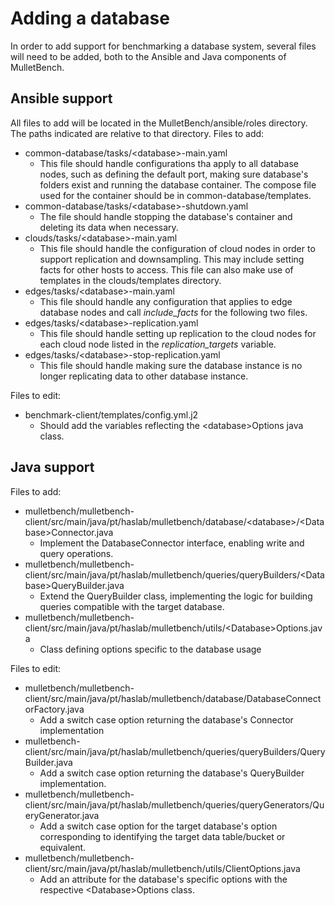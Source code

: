 # Adding a database

In order to add support for benchmarking a database system, several files will need to be added, both to the Ansible and Java components of MulletBench.

## Ansible support

All files to add will be located in the MulletBench/ansible/roles directory. The paths indicated are relative to that directory. 
Files to add:

- common-database/tasks/\<database>-main.yaml
  - This file should handle configurations tha apply to all database nodes, such as defining the default port, making sure database's folders exist and running the database container. The compose file used for the container should be in common-database/templates.
- common-database/tasks/\<database>-shutdown.yaml
  - The file should handle stopping the database's container and deleting its data when necessary.
- clouds/tasks/\<database>-main.yaml
  - This file should handle the configuration of cloud nodes in order to support replication and downsampling. This may include setting facts for other hosts to access. This file can also make use of templates in the clouds/templates directory.
- edges/tasks/\<database>-main.yaml
  - This file should handle any configuration that applies to edge database nodes and call *include_facts* for the following two files.
- edges/tasks/\<database>-replication.yaml
  - This file should handle setting up replication to the cloud nodes for each cloud node listed in the *replication_targets* variable.
- edges/tasks/\<database>-stop-replication.yaml
  - This file should handle making sure the database instance is no longer replicating data to other database instance.

Files to edit:

- benchmark-client/templates/config.yml.j2
  - Should add the variables reflecting the \<database>Options java class.

## Java support

Files to add:
- mulletbench/mulletbench-client/src/main/java/pt/haslab/mulletbench/database/\<database>/\<Database>Connector.java
  - Implement the DatabaseConnector interface, enabling write and query operations.
- mulletbench/mulletbench-client/src/main/java/pt/haslab/mulletbench/queries/queryBuilders/\<Database>QueryBuilder.java
  - Extend the QueryBuilder class, implementing the logic for building queries compatible with the target database.
- mulletbench/mulletbench-client/src/main/java/pt/haslab/mulletbench/utils/\<Database>Options.java
  - Class defining options specific to the database usage

Files to edit:

- mulletbench/mulletbench-client/src/main/java/pt/haslab/mulletbench/database/DatabaseConnectorFactory.java
  - Add a switch case option returning the database's Connector implementation
- mulletbench-client/src/main/java/pt/haslab/mulletbench/queries/queryBuilders/QueryBuilder.java
  - Add a switch case option returning the database's QueryBuilder implementation.
- mulletbench/mulletbench-client/src/main/java/pt/haslab/mulletbench/queries/queryGenerators/QueryGenerator.java
  - Add a switch case option for the target database's option corresponding to identifying the target data table/bucket or equivalent.
- mulletbench/mulletbench-client/src/main/java/pt/haslab/mulletbench/utils/ClientOptions.java
  - Add an attribute for the database's specific options with the respective \<Database>Options class.